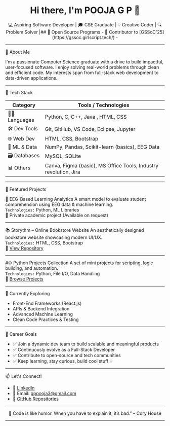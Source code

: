 <h1 align="center">Hi there, I'm POOJA G P 👋</h1>

<p align="center">
  💻 Aspiring Software Developer | 🎓 CSE Graduate | 💡 Creative Coder | 🔍 Problem Solver  |## 🚀 Open Source Programs
- 🌟 Contributor to [GSSoC'25](https://gssoc.girlscript.tech/)
-
</p>

---

🧭 About Me

I'm a passionate Computer Science graduate with a drive to build impactful, user-focused software. I enjoy solving real-world problems through clean and efficient code. My interests span from full-stack web development to data-driven applications.

---

🚀 Tech Stack

| Category           | Tools / Technologies                          |
|------------------  |-----------------------------------------------|
| 👩‍💻 Languages      | Python, C, C++, Java , HTML, CSS         |
| 🛠️ Dev Tools      | Git, GitHub, VS Code, Eclipse, Jupyter                 |
| 🌐 Web Dev        | HTML, CSS, Bootstrap                         |
| 🧠 ML & Data      | NumPy, Pandas, Scikit-learn (basics), EEG Data |
| 🗃️ Databases      | MySQL, SQLite                                |
| 📊 Others         | Canva, Figma (basic), MS Office Tools, Industry revolution, Jira         |

---

📌 Featured Projects

🧠 EEG-Based Learning Analytics
A smart model to evaluate student comprehension using EEG data & machine learning.  
`Technologies:` Python, ML Libraries  
🔗 Private academic project (Available on request)

---

📚 Storythm – Online Bookstore Website
An aesthetically designed bookstore website showcasing modern UI/UX.  
`Technologies:` HTML, CSS, Bootstrap  
🔗 [View Repository](https://github.com/PoojaGP-12/Storythm)

---

#⚙️ Python Projects Collection
A set of mini projects for scripting, logic building, and automation.  
`Technologies:` Python, File I/O, Data Handling  
🔗 [Browse Projects](https://github.com/PoojaGP-12?tab=repositories)

---

🌱 Currently Exploring

- Front-End Frameworks (React.js)
- APIs & Backend Integration
- Advanced Machine Learning
- Clean Code Practices & Testing

---

🎯 Career Goals

- ✅ Join a dynamic dev team to build scalable and meaningful products  
- ✅ Continuously evolve as a Full-Stack Developer 
- ✅ Contribute to open-source and tech communities  
- ✅ Keep learning, stay curious, build cool stuff 💡

---

📫 Let's Connect!

- 🔗 [LinkedIn](https://in.linkedin.com/in/poojagp)
- 📧 Email: gppooja3@gmail.com   
- 💼 [GitHub Repositories](https://github.com/PoojaGP-12?tab=repositories)

---

<p align="center">
  🚀 Code is like humor. When you have to explain it, it’s bad.” – Cory House
</p>

---
